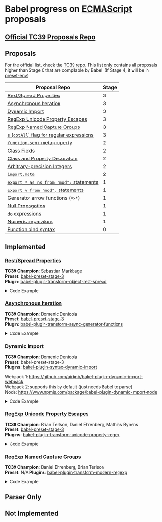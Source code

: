 # Babel progress on [ECMAScript](https://github.com/tc39/ecma262) proposals

## [Official TC39 Proposals Repo](https://github.com/tc39/proposals)

## Proposals

For the official list, check the [TC39 repo](https://github.com/tc39/proposals). This list only contains all proposals higher than Stage 0 that are compilable by Babel. (If Stage 4, it will be in [preset-env](https://github.com/babel/babel-preset-env))

| Proposal Repo                                                                                               | Stage |
|-------------------------------------------------------------------------------------------------------------|-------|
| [Rest/Spread Properties](#restspread-properties)                               | 3     |
| [Asynchronous Iteration](#asynchronous-iteration)                                  | 3     |
| [Dynamic Import](#dynamic-import)                                               | 3     |
| [RegExp Unicode Property Escapes](#regexp-unicode-property-escapes)         | 3     |
| [RegExp Named Capture Groups](#regexp-named-capture-groups)                         | 3     |
| [`s` (`dotAll`) flag for regular expressions](https://github.com/mathiasbynens/es-regexp-dotall-flag)       | 3     |
| [`function.sent` metaproperty](https://github.com/allenwb/ESideas/blob/master/Generator%20metaproperty.md)  | 2     |
| [Class Fields](https://github.com/tc39/proposal-class-fields)                                               | 2     |
| [Class and Property Decorators](http://tc39.github.io/proposal-decorators/)                                 | 2     |
| [Arbitrary-precision Integers](https://github.com/tc39/proposal-integer)                                    | 2     |
| [`import.meta`](https://github.com/tc39/proposal-import-meta)                                               | 2     |
| [`export * as ns from "mod";` statements](https://github.com/leebyron/ecmascript-export-ns-from)            | 1     |
| [`export v from "mod";` statements](https://github.com/leebyron/ecmascript-export-default-from)             | 1     |
| Generator arrow functions (`=>*`)                                                                           | 1     |
| [Null Propagation](https://docs.google.com/presentation/d/11O_wIBBbZgE1bMVRJI8kGnmC6dWCBOwutbN9SWOK0fU/view)| 1     |
| [`do` expressions](https://gist.github.com/dherman/1c97dfb25179fa34a41b5fff040f9879)                        | 1     |
| [Numeric separators](https://github.com/samuelgoto/proposal-numeric-separator)                              | 1     |
| [Function bind syntax](https://github.com/zenparsing/es-function-bind)                                      | 0     |

## Implemented

### [Rest/Spread Properties](https://github.com/tc39/proposal-object-rest-spread)

**TC39 Champion**: Sebastian Markbage  
**Preset**: [babel-preset-stage-3](https://www.npmjs.com/package/babel-preset-stage-3)  
**Plugin**: [babel-plugin-transform-object-rest-spread](https://www.npmjs.com/package/babel-plugin-transform-object-rest-spread)  

<details>
<summary>Code Example</summary>

```js
// Rest properties 
let { x, y, ...z } = { x: 1, y: 2, a: 3, b: 4 };
console.log(x); // 1 
console.log(y); // 2 
console.log(z); // { a: 3, b: 4 } 
 
// Spread properties 
let n = { x, y, ...z };
console.log(n); // { x: 1, y: 2, a: 3, b: 4 } 
```
</details>

### [Asynchronous Iteration](https://github.com/tc39/proposal-async-iteration) 

**TC39 Champion**: Domenic Denicola  
**Preset**: [babel-preset-stage-3](https://www.npmjs.com/package/babel-preset-stage-3)  
**Plugin**: [babel-plugin-transform-async-generator-functions](https://www.npmjs.com/package/babel-plugin-transform-async-generator-functions)  

<details>
<summary>Code Example</summary>

```js
async function* agf() {
  await 1;
  yield 2;
}

async function f() {
  for await (let x of y) {
    g(x);
  }
}
```
</details>

### [Dynamic Import](https://github.com/tc39/proposal-dynamic-import) 

**TC39 Champion**: Domenic Denicola  
**Preset**: [babel-preset-stage-3](https://www.npmjs.com/package/babel-preset-stage-3)  
**Plugins**: [babel-plugin-syntax-dynamic-import](https://www.npmjs.com/package/babel-plugin-syntax-dynamic-import)  


Webpack 1: https://github.com/airbnb/babel-plugin-dynamic-import-webpack  
Webpack 2: supports this by default (just needs Babel to parse)  
Node: https://www.npmjs.com/package/babel-plugin-dynamic-import-node  

<details>
<summary>Code Example</summary>

```js
import('test-module').then(() => (
  import('test-module-2');
));
```
</details>

### [RegExp Unicode Property Escapes](https://github.com/tc39/proposal-regexp-unicode-property-escapes)

**TC39 Champion**: Brian Terlson, Daniel Ehrenberg, Mathias Bynens  
**Preset**: [babel-preset-stage-3](https://www.npmjs.com/package/babel-preset-stage-3)  
**Plugins**: [babel-plugin-transform-unicode-property-regex](https://www.npmjs.com/package/babel-plugin-transform-unicode-property-regex)  
<details>
<summary>Code Example</summary>

```js
const a = /^\p{Decimal_Number}+$/u;
const b = /\p{Script_Extensions=Greek}/u;
```
</details>

### [RegExp Named Capture Groups](https://github.com/tc39/proposal-regexp-named-groups)

**TC39 Champion**: Daniel Ehrenberg, Brian Terlson  
**Preset**: N/A
**Plugins**: [babel-plugin-transform-modern-regexp](https://www.npmjs.com/package/babel-plugin-transform-modern-regexp)  
<details>
<summary>Code Example</summary>

```js
let re = /(?<year>\d{4})-(?<month>\d{2})-(?<day>\d{2})/u;
let result = re.exec('2015-01-02');
// result.groups.year === '2015';
// result.groups.month === '01';
// result.groups.day === '02';

// result[0] === '2015-01-02';
// result[1] === '2015';
// result[2] === '01';
// result[3] === '02';
```
</details>

## Parser Only

## Not Implemented
